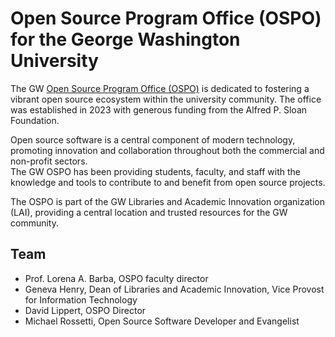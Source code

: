 # Open Source Program Office (OSPO) for the George Washington University

The GW [Open Source Program Office (OSPO)](http://ospo.gwu.edu) is dedicated to fostering a vibrant open source ecosystem within the university community. 
The office was established in 2023 with generous funding from the Alfred P. Sloan Foundation.

Open source software is a central component of modern technology, promoting innovation and collaboration throughout both the commercial and non-profit sectors.  
The GW OSPO has been providing students, faculty, and staff with the knowledge and tools to contribute to and benefit from open source projects. 

The OSPO is part of the GW Libraries and Academic Innovation organization (LAI), providing a central location and trusted resources for the GW community.

## Team

- Prof. Lorena A. Barba, OSPO faculty director
- Geneva Henry, Dean of Libraries and Academic Innovation, Vice Provost for Information Technology
- David Lippert, OSPO Director
- Michael Rossetti, Open Source Software Developer and Evangelist
